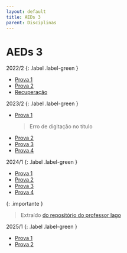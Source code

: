 ```yaml
---
layout: default
title: AEDs 3
parent: Disciplinas
---
```


# AEDs 3

2022/2
{: .label .label-green }

- [Prova 1](2022/2/prova1.pdf)
- [Prova 2](2022/2/prova2.pdf)
- [Recuperação](2022/2/recuperacao.pdf)

2023/2
{: .label .label-green }

- [Prova 1](2023/2/prova1.pdf)
  > Erro de digitação no título
- [Prova 2](2023/2/prova2.pdf)
- [Prova 3](2023/2/prova3.pdf)
- [Prova 4](2023/2/prova4.pdf)

2024/1
{: .label .label-green }

- [Prova 1](2024/1/prova1.pdf)
- [Prova 2](2024/1/prova2.pdf)
- [Prova 3](2024/1/prova3.pdf)
- [Prova 4](2024/1/prova4.pdf)

{: .importante }

> Extraído [do repositório do professor Iago](https://github.com/iagoac/dce529)

2025/1
{: .label .label-green }

- [Prova 1](2025/1/prova1.pdf)
- [Prova 2](2025/1/prova2.pdf)
